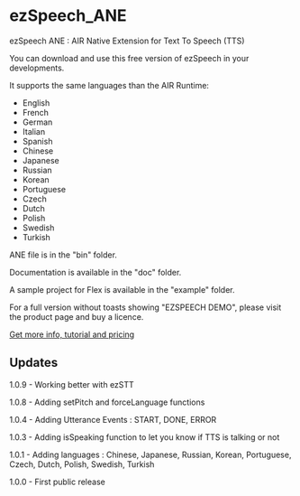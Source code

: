 # ezSpeech_ANE

ezSpeech ANE : AIR Native Extension for Text To Speech (TTS)

You can download and use this free version of ezSpeech in your developments.

It supports the same languages than the AIR Runtime:
- English
- French
- German
- Italian
- Spanish
- Chinese
- Japanese
- Russian
- Korean
- Portuguese
- Czech
- Dutch
- Polish
- Swedish
- Turkish

ANE file is in the "bin" folder.

Documentation is available in the "doc" folder.

A sample project for Flex is available in the "example" folder.

For a full version without toasts showing "EZSPEECH DEMO", please visit the product page and buy a licence.

<a href="http://fabricemontfort.com/product/ezspeech-ane-air-native-extension/">Get more info, tutorial and pricing</a>

## Updates
1.0.9 - Working better with ezSTT

1.0.8 - Adding setPitch and forceLanguage functions

1.0.4 - Adding Utterance Events : START, DONE, ERROR

1.0.3 - Adding isSpeaking function to let you know if TTS is talking or not

1.0.1 - Adding languages : Chinese, Japanese, Russian, Korean, Portuguese, Czech, Dutch, Polish, Swedish, Turkish

1.0.0 - First public release
